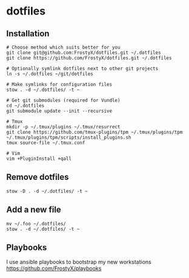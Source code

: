 # dotfiles

## Installation

    # Choose method which suits better for you
    git clone git@github.com:FrostyX/dotfiles.git ~/.dotfiles
    git clone https://github.com/FrostyX/dotfiles.git ~/.dotfiles

    # Optionally symlink dotfiles next to other git projects
    ln -s ~/.dotfiles ~/git/dotfiles

    # Make symlinks for configuration files
    stow . -d ~/.dotfiles/ -t ~

    # Get git submodules (required for Vundle)
    cd ~/.dotfiles
    git submodule update --init --recursive

    # Tmux
    mkdir -p ~/.tmux/plugins ~/.tmux/resurrect
    git clone https://github.com/tmux-plugins/tpm ~/.tmux/plugins/tpm
    ~/.tmux/plugins/tpm/scripts/install_plugins.sh
    tmux source-file ~/.tmux.conf

    # Vim
    vim +PluginInstall +qall


## Remove dotfiles

    stow -D . -d ~/.dotfiles/ -t ~

## Add a new file

    mv ~/.foo ~/.dotfiles/
    stow . -d ~/.dotfiles/ -t ~

## Playbooks

I use ansible playbooks to bootstrap my new workstations
https://github.com/FrostyX/playbooks
